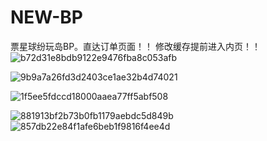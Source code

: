# NEW-BP
票星球纷玩岛BP。直达订单页面！！
修改缓存提前进入内页！！
![b72d31e8bdb9122e9476fba8c053afb](https://github.com/Acc0101/NEW-BP/assets/147390054/36de2256-9d49-404e-bdd7-2d963cf50aaa)

![9b9a7a26fd3d2403ce1ae32b4d74021](https://github.com/Acc0101/NEW-BP/assets/147390054/f981a639-e15a-456a-82de-3e83d2895a9d)

![1f5ee5fdccd18000aaea77ff5abf508](https://github.com/Acc0101/NEW-BP/assets/147390054/a76b65e9-d415-4bc7-a16e-e1ef98474627)

![881913bf2b73b0fb1179aebdc5d849b](https://github.com/Acc0101/NEW-BP/assets/147390054/16622823-fe00-4168-a8ca-c7692d2ecbac)
![857db22e84f1afe6beb1f9816f4ee4d](https://github.com/Acc0101/NEW-BP/assets/147390054/b23f9737-dd60-4fcf-8721-88a0b2c5e669)
